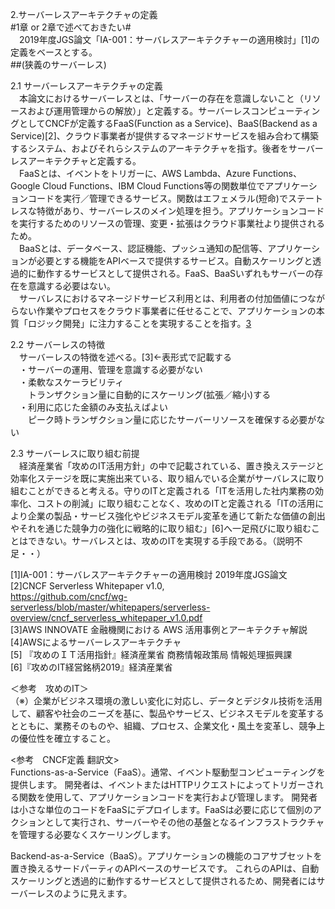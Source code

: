 2.サーバーレスアーキテクチャの定義  
#1章 or 2章で述べておきたい#  
　2019年度JGS論文「IA-001：サーバレスアーキテクチャーの適用検討」[1]の定義をベースとする。  
##(狭義のサーバーレス)  

2.1 サーバーレスアーキテクチャの定義  
　本論文におけるサーバーレスとは、「サーバーの存在を意識しないこと（リソースおよび運用管理からの解放）」と定義する。サーバーレスコンピューティングとしてCNCFが定義するFaaS(Function as a Service)、BaaS(Backend as a Service)[2]、クラウド事業者が提供するマネージドサービスを組み合わて構築するシステム、およびそれらシステムのアーキテクチャを指す。後者をサーバーレスアーキテクチャと定義する。  
　FaaSとは、イベントをトリガーに、AWS Lambda、Azure Functions、Google Cloud Functions、IBM Cloud  Functions等の関数単位でアプリケーションコードを実行／管理できるサービス。関数はエフェメラル(短命)でステートレスな特徴があり、サーバーレスのメイン処理を担う。アプリケーションコードを実行するためのリソースの管理、変更・拡張はクラウド事業社より提供されるため。  
　BaaSとは、データベース、認証機能、プッシュ通知の配信等、アプリケーションが必要とする機能をAPIベースで提供するサービス。自動スケーリングと透過的に動作するサービスとして提供される。FaaS、BaaSいずれもサーバーの存在を意識する必要はない。  
　サーバレスにおけるマネージドサービス利用とは、利用者の付加価値につながらない作業やプロセスをクラウド事業者に任せることで、アプリケーションの本質「ロジック開発」に注力することを実現することを指す。[3](図1)  

2.2 サーバーレスの特徴  
　サーバーレスの特徴を述べる。[3]←表形式で記載する  
　・サーバーの運用、管理を意識する必要がない  
　・柔軟なスケーラビリティ  
　　トランザクション量に自動的にスケーリング(拡張／縮小)する  
　・利用に応じた金額のみ支払えばよい  
　　ピーク時トランザクション量に応じたサーバーリソースを確保する必要がない  

2.3 サーバーレスに取り組む前提  
　経済産業省「攻めのIT活用方針」の中で記載されている、置き換えステージと効率化ステージを既に実施出来ている、取り組んでいる企業がサーバレスに取り組むことができると考える。守りのITと定義される「ITを活用した社内業務の効率化、コストの削減」に取り組むことなく、攻めのITと定義される「ITの活用により企業の製品・サービス強化やビジネスモデル変革を通じて新たな価値の創出やそれを通じた競争力の強化に戦略的に取り組む」[6]へ一足飛びに取り組むことはできない。サーバレスとは、攻めのITを実現する手段である。（説明不足・・）


[1]IA-001：サーバレスアーキテクチャーの適用検討 2019年度JGS論文  
[2]CNCF Serverless Whitepaper v1.0,  
https://github.com/cncf/wg-serverless/blob/master/whitepapers/serverless-overview/cncf_serverless_whitepaper_v1.0.pdf  
[3]AWS INNOVATE 金融機関における AWS 活用事例とアーキテクチャ解説  
[4]AWSによるサーバーレスアーキテクチャ  
[5] 『攻めのＩＴ活用指針』経済産業省 商務情報政策局 情報処理振興課  
[6]『攻めのIT経営銘柄2019』経済産業省  

＜参考　攻めのIT＞  
（※）企業がビジネス環境の激しい変化に対応し、データとデジタル技術を活用して、顧客や社会のニーズを基に、製品やサービス、ビジネスモデルを変革するとともに、業務そのものや、組織、プロセス、企業文化・風土を変革し、競争上の優位性を確立すること。  

<参考　CNCF定義 翻訳文>  
Functions-as-a-Service（FaaS）。通常、イベント駆動型コンピューティングを提供します。 開発者は、イベントまたはHTTPリクエストによってトリガーされる関数を使用して、アプリケーションコードを実行および管理します。 開発者は小さな単位のコードをFaaSにデプロイします。FaaSは必要に応じて個別のアクションとして実行され、サーバーやその他の基盤となるインフラストラクチャを管理する必要なくスケーリングします。  

Backend-as-a-Service（BaaS）。アプリケーションの機能のコアサブセットを置き換えるサードパーティのAPIベースのサービスです。 これらのAPIは、自動スケーリングと透過的に動作するサービスとして提供されるため、開発者にはサーバーレスのように見えます。  


